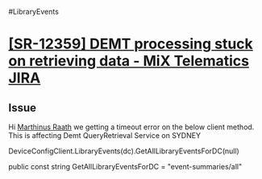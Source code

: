 #LibraryEvents 

# [[SR-12359] DEMT processing stuck on retrieving data - MiX Telematics JIRA](https://jira.mixtelematics.com/browse/SR-12359)

## Issue

Hi [Marthinus Raath](https://jira.mixtelematics.com/secure/ViewProfile.jspa?name=marthinusr) we getting a timeout error on the below client method. This is affecting Demt QueryRetrieval Service on SYDNEY

DeviceConfigClient.LibraryEvents(dc).GetAllLibraryEventsForDC(null)

public const string GetAllLibraryEventsForDC = "event-summaries/all"